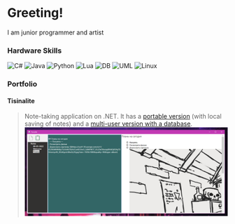 # Greeting!
I am junior programmer and artist

### Hardware Skills

![C#](https://badgen.net/badge/C%23/.NET%2C%20WPF/222?labelColor=8a00cf)
![Java](https://badgen.net/badge/Java/Minecraft/222?labelColor=ED760E)
![Python](https://badgen.net/badge/Python/Flask%2C%20Qt/222?labelColor=00912e)
![Lua](https://badgen.net/badge/Lua/%20/5500ff?labelColor=5500ff)
![DB](https://badgen.net/badge/Databases/SQLite%2C%20MySQL%2C%20MS%20SQL%20Server/222?labelColor=475243)
![UML](https://badgen.net/badge/UML/%20/7e7834?labelColor=7e7834)
![Linux](https://badgen.net/badge/Linux/Bash%2C%20Debian%2C%20Ubuntu%2C%20Arch%20Linux/222?labelColor=000)

### Portfolio
#### Tisinalite
> Note-taking application on .NET. It has a [portable version](https://github.com/Zaraz7/Tisinalite) (with local saving of notes) and a [multi-user version with a database](https://github.com/Zaraz7/Tisinalite-SQL).
![Tisinalite](https://github.com/Zaraz7/Tisinalite/blob/images/images/screenshot0.png)
